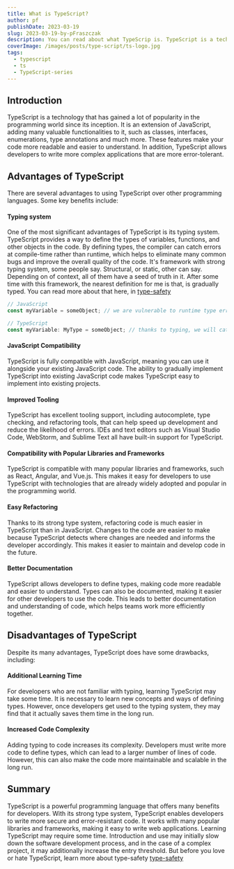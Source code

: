 ```yaml
---
title: What is TypeScript?
author: pf
publishDate: 2023-03-19
slug: 2023-03-19-by-pFraszczak
description: You can read about what TypeScrip is. TypeScript is a technology developed and maintained by Microsoft that extends the capabilities of JavaScript.
coverImage: /images/posts/type-script/ts-logo.jpg
tags:
  - typescript
  - ts
  - TypeScript-series
---
```


## Introduction

TypeScript is a technology that has gained a lot of popularity in the programming world since its inception. It is an extension of JavaScript, adding many valuable functionalities to it, such as classes, interfaces, enumerations, type annotations and much more. These features make your code more readable and easier to understand. In addition, TypeScript allows developers to write more complex applications that are more error-tolerant.

## Advantages of TypeScript

There are several advantages to using TypeScript over other programming languages. Some key benefits include:

#### Typing system

One of the most significant advantages of TypeScript is its typing system. TypeScript provides a way to define the types of variables, functions, and other objects in the code. By defining types, the compiler can catch errors at compile-time rather than runtime, which helps to eliminate many common bugs and improve the overall quality of the code.
It's framework with strong typing system, some people say. Structural, or static, other can say. Depending on of context, all of them have a seed of truth in it. After some time with this framework, the nearest definition for me is that, is gradually typed.
You can read more about that here, in [type-safety](/en/type-safety)

```javascript
// JavaScript
const myVariable = someObject; // we are vulnerable to runtime type errors

// TypeScript
const myVariable: MyType = someObject; // thanks to typing, we will catch type errors during compilation
```

#### JavaScript Compatibility

TypeScript is fully compatible with JavaScript, meaning you can use it alongside your existing JavaScript code. The ability to gradually implement TypeScript into existing JavaScript code makes TypeScript easy to implement into existing projects.

#### Improved Tooling

TypeScript has excellent tooling support, including autocomplete, type checking, and refactoring tools, that can help speed up development and reduce the likelihood of errors. IDEs and text editors such as Visual Studio Code, WebStorm, and Sublime Text all have built-in support for TypeScript.

#### Compatibility with Popular Libraries and Frameworks

TypeScript is compatible with many popular libraries and frameworks, such as React, Angular, and Vue.js. This makes it easy for developers to use TypeScript with technologies that are already widely adopted and popular in the programming world.

#### Easy Refactoring

Thanks to its strong type system, refactoring code is much easier in TypeScript than in JavaScript. Changes to the code are easier to make because TypeScript detects where changes are needed and informs the developer accordingly. This makes it easier to maintain and develop code in the future.

#### Better Documentation

TypeScript allows developers to define types, making code more readable and easier to understand. Types can also be documented, making it easier for other developers to use the code. This leads to better documentation and understanding of code, which helps teams work more efficiently together.

## Disadvantages of TypeScript

Despite its many advantages, TypeScript does have some drawbacks, including:

#### Additional Learning Time

For developers who are not familiar with typing, learning TypeScript may take some time. It is necessary to learn new concepts and ways of defining types. However, once developers get used to the typing system, they may find that it actually saves them time in the long run.

#### Increased Code Complexity

Adding typing to code increases its complexity. Developers must write more code to define types, which can lead to a larger number of lines of code. However, this can also make the code more maintainable and scalable in the long run.

## Summary

TypeScript is a powerful programming language that offers many benefits for developers. With its strong type system, TypeScript enables developers to write more secure and error-resistant code. It works with many popular libraries and frameworks, making it easy to write web applications. Learning TypeScript may require some time. Introduction and use may initially slow down the software development process, and in the case of a complex project, it may additionally increase the entry threshold. But before you love or hate TypeScript, learn more about type-safety [type-safety](/type-safety)
